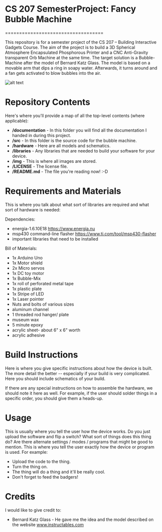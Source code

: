 # CS 207 SemesterProject: Fancy Bubble Machine
===================================

This repository is for a semester project of the CS 207 – Building Interactive Gadgets
Course. The aim of the project is to build a 3D Spherical Atmosphere Encapsulated Phosphorous
Printer and a CNC Anti-Gravity transparent Orb Machine at the same time. The
target solution is a Bubble-Machine after the model of Bernard Katz Glass. The model is based on a movable arm that dips
a ring in soapy water. Afterwards, it turns around and a fan gets activated to blow bubbles into the air.


![alt text][pic1]

[pic1]: https://github.com/Risnar/CS207SemesterProject/tree/master/img/exampleEndProduct.jpg "Example Image"

Repository Contents
============
Here's where you'll provide a map of all the top-level contents (where applicable):

* **/documentation** - In this folder you will find all the documentation I handed in during this project.
* **/src** - In this folder is the source code for the bubble machine.
* **/hardware** - Here are all models and schematics.
* **/libraries** - Any libraries that are needed to build your software for your device.
* **/img** - This is where all images are stored.
* **/LICENSE** - The license file.
* **/README.md** - The file you're reading now! :-D

Requirements and Materials
============

This is where you talk about what sort of libraries are required and what sort of hardware is needed:

Dependencies:
* energia-1.6.10E18 https://www.energia.nu
* msp430 command-line flasher https://www.ti.com/tool/msp430-flasher
* important libraries that need to be installed

Bill of Materials:
* 1x Arduino Uno
* 1x Motor shield
* 2x Micro servos
* 1x DC toy motor
* 1x Bubble-Mix
* 1x roll of perforated metal tape
* 1x plastic plate
* 1x Stripe of LED
* 1x Laser pointer
* Nuts and bolts of various sizes
* aluminum channel
* 1 threaded rod hanger/ plate
* museum wax
* 5 minute epoxy
* acrylic sheet- about 6" x 6" worth
* acrylic adhesive

Build Instructions
==================

Here is where you give specific instructions about how the device is built. The more detail the better -- especially if your build is very complicated. Here you should include schematics of your build.

If there are any special instructions on how to assemble the hardware, we should note it here as well. For example, if the user should solder things in a specific order, you should give them a heads-up.


Usage
=====
This is usually where you tell the user how the device works. Do you just upload the software and flip a switch? What sort of things does this thing do? Are there alternate settings / modes / programs that might be good to mention. This is where you tell the user exactly how the device or program is used. For example:

* Upload the code to the thing.
* Turn the thing on.
* The thing will do a thing and it'll be really cool.
* Don't forget to feed the badgers!

Credits
=======
I would like to give credit to:

* Bernard Katz Glass - He gave me the idea and the model described on the website www.instructables.com
